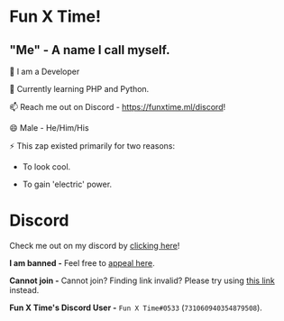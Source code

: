 # Fun X Time!

## "Me" - A name I call myself.
🔭 I am a Developer

🌱 Currently learning PHP and Python.

📫 Reach me out on Discord - https://funxtime.ml/discord!

😄 Male - He/Him/His



⚡ This zap existed primarily for two reasons: 

- To look cool.

- To gain 'electric' power.


# Discord
Check me out on my discord by [clicking here](https://funxtime.ml/discord)!

**I am banned -** Feel free to [appeal here](https://funxtime.ml/discord/ban-appeal).

**Cannot join -** Cannot join? Finding link invalid? Please try using [this link](https://dsc.gg/fxt) instead.

**Fun X Time's Discord User -** `Fun X Time#0533` (`731060940354879508`).



<!--
**FunXTime/funxtime** is a ✨ _special_ ✨ repository because its `README.md` (this file) appears on your GitHub profile.

Here are some ideas to get you started:

- 🔭 I’m currently working on ...
- 🌱 I’m currently learning ...
- 👯 I’m looking to collaborate on ...
- 🤔 I’m looking for help with ...
- 💬 Ask me about ...
- 📫 How to reach me: ...
- 😄 Pronouns: ...
- ⚡ Fun fact: ...
-->
